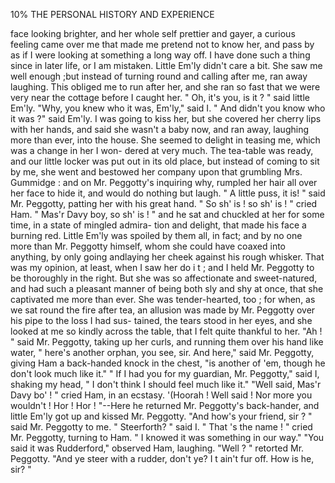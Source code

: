 10%            THE PERSONAL HISTORY AND EXPERIENCE

face looking brighter, and her whole self prettier and gayer, a curious
feeling came over me that made me pretend not to know her, and pass by
as if I were looking at something a long way off. I have done such a
thing since in later life, or I am mistaken.
   Little Em'ly didn't care a bit. She saw me well enough ;but instead of
turning round and calling after me, ran away laughing. This obliged me
to run after her, and she ran so fast that we were very near the cottage
before I caught her.
   " Oh, it's you, is it ? " said little Em'ly.
   "Why, you knew who it was, Em'ly," said I.
   " And didn't you know who it was ?" said Em'ly. I was going to kiss
her, but she covered her cherry lips with her hands, and said she wasn't a
baby now, and ran away, laughing more than ever, into the house.
   She seemed to delight in teasing me, which was a change in her I won-
dered at very much. The tea-table was ready, and our little locker
was put out in its old place, but instead of coming to sit by me, she went
and bestowed her company upon that grumbling Mrs. Gummidge : and
on Mr. Peggotty's inquiring why, rumpled her hair all over her face to
hide it, and would do nothing but laugh.
   " A little puss, it is! " said Mr. Peggotty, patting her with his great hand.
   " So sh' is ! so sh' is ! " cried Ham. " Mas'r Davy boy, so sh' is ! "
and he sat and chuckled at her for some time, in a state of mingled admira-
tion and delight, that made his face a burning red.
   Little Em'ly was spoiled by them all, in fact; and by no one more than
Mr. Peggotty himself, whom she could have coaxed into anything, by only
going andlaying her cheek against his rough whisker. That was my opinion,
at least, when I saw her do i t ; and I held Mr. Peggotty to be thoroughly
in the right. But she was so affectionate and sweet-natured, and had such
a pleasant manner of being both sly and shy at once, that she captivated
me more than ever.
   She was tender-hearted, too ; for when, as we sat round the fire after tea,
an allusion was made by Mr. Peggotty over his pipe to the loss I had sus-
tained, the tears stood in her eyes, and she looked at me so kindly across
the table, that I felt quite thankful to her.
   "Ah ! " said Mr. Peggotty, taking up her curls, and running them over
his hand like water, " here's another orphan, you see, sir. And here,"
said Mr. Peggotty, giving Ham a back-handed knock in the chest, "is
another of 'em, though he don't look much like it."
   " If I had you for my guardian, Mr. Peggotty," said I, shaking my head,
" I don't think I should feel much like it."
   "Well said, Mas'r Davy bo' ! " cried Ham, in an ecstasy. '(Hoorah !
Well said ! Nor more you wouldn't ! Hor ! Hor ! "--Here             he returned
Mr. Peggotty's back-hander, and little Em'ly got up and kissed Mr.
Peggotty.
   "And how's your friend, sir ? " said Mr. Peggotty to me.
   " Steerforth? " said I.
   " That 's the name ! " cried Mr. Peggotty, turning to Ham. " I knowed
it was something in our way."
   "You said it was Rudderford," observed Ham, laughing.
   "Well ? " retorted Mr. Peggotty. "And ye steer with a rudder,
don't ye? I t ain't fur off. How is he, sir? "
